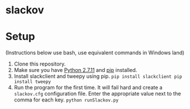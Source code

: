 # slackov

# Setup

(Instructions below use bash, use equivalent commands in Windows land)

1. Clone this repository.
2. Make sure you have [Python 2.7.11](https://www.python.org/downloads/) and [pip](https://pip.pypa.io/en/stable/) installed.
3. Install slackclient and tweepy using pip.
        ```
        pip install slackclient
        pip install tweepy
        ```
4. Run the program for the first time. It will fail hard and create a `slackov.cfg` configuration file. Enter the appropriate value next to the comma for each key.
        ```
        python runSlackov.py
        ```